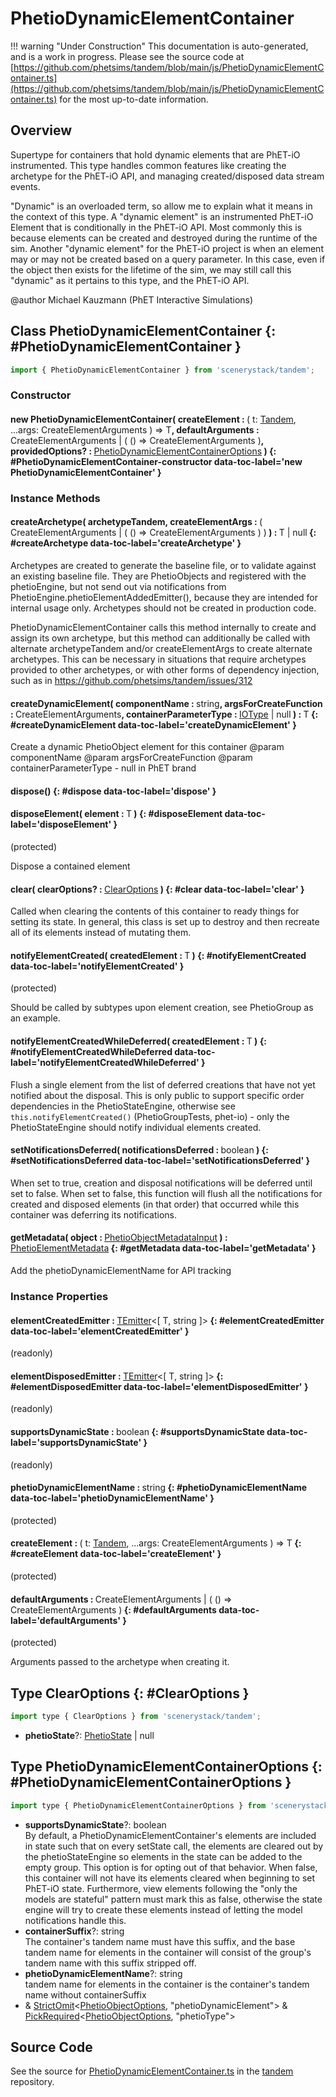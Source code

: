 # PhetioDynamicElementContainer

!!! warning "Under Construction"
    This documentation is auto-generated, and is a work in progress. Please see the source code at
    [https://github.com/phetsims/tandem/blob/main/js/PhetioDynamicElementContainer.ts](https://github.com/phetsims/tandem/blob/main/js/PhetioDynamicElementContainer.ts) for the most up-to-date information.

## Overview

Supertype for containers that hold dynamic elements that are PhET-iO instrumented. This type handles common
features like creating the archetype for the PhET-iO API, and managing created/disposed data stream events.

"Dynamic" is an overloaded term, so allow me to explain what it means in the context of this type. A "dynamic element"
is an instrumented PhET-iO Element that is conditionally in the PhET-iO API. Most commonly this is because elements
can be created and destroyed during the runtime of the sim. Another "dynamic element" for the PhET-iO project is when
an element may or may not be created based on a query parameter. In this case, even if the object then exists for the
lifetime of the sim, we may still call this "dynamic" as it pertains to this type, and the PhET-iO API.

@author Michael Kauzmann (PhET Interactive Simulations)

## Class PhetioDynamicElementContainer {: #PhetioDynamicElementContainer }


```js
import { PhetioDynamicElementContainer } from 'scenerystack/tandem';
```
### Constructor

#### new PhetioDynamicElementContainer( createElement : <span style="font-weight: 400;">( t: [Tandem](../tandem/Tandem.md), ...args: CreateElementArguments ) =&gt; T</span>, defaultArguments : <span style="font-weight: 400;">CreateElementArguments | ( () =&gt; CreateElementArguments )</span>, providedOptions? : <span style="font-weight: 400;">[PhetioDynamicElementContainerOptions](../tandem/PhetioDynamicElementContainer.md#PhetioDynamicElementContainerOptions)</span> ) {: #PhetioDynamicElementContainer-constructor data-toc-label='new PhetioDynamicElementContainer' }

### Instance Methods

#### createArchetype( archetypeTandem, createElementArgs : <span style="font-weight: 400;">( CreateElementArguments | ( () =&gt; CreateElementArguments ) )</span> ) : <span style="font-weight: 400;">T | <span style="color: hsla(calc(var(--md-hue) + 180deg),80%,40%,1);">null</span></span> {: #createArchetype data-toc-label='createArchetype' }

Archetypes are created to generate the baseline file, or to validate against an existing baseline file.  They are
PhetioObjects and registered with the phetioEngine, but not send out via notifications from PhetioEngine.phetioElementAddedEmitter(),
because they are intended for internal usage only.  Archetypes should not be created in production code.

PhetioDynamicElementContainer calls this method internally to create and assign its own archetype, but this method
can additionally be called with alternate archetypeTandem and/or createElementArgs to create alternate archetypes.
This can be necessary in situations that require archetypes provided to other archetypes, or with other forms
of dependency injection, such as in https://github.com/phetsims/tandem/issues/312

#### createDynamicElement( componentName : <span style="font-weight: 400;"><span style="color: hsla(calc(var(--md-hue) + 180deg),80%,40%,1);">string</span></span>, argsForCreateFunction : <span style="font-weight: 400;">CreateElementArguments</span>, containerParameterType : <span style="font-weight: 400;">[IOType](../tandem/IOType.md) | <span style="color: hsla(calc(var(--md-hue) + 180deg),80%,40%,1);">null</span></span> ) : <span style="font-weight: 400;">T</span> {: #createDynamicElement data-toc-label='createDynamicElement' }

Create a dynamic PhetioObject element for this container
@param componentName
@param argsForCreateFunction
@param containerParameterType - null in PhET brand

#### dispose() {: #dispose data-toc-label='dispose' }

#### disposeElement( element : <span style="font-weight: 400;">T</span> ) {: #disposeElement data-toc-label='disposeElement' }

(protected)

Dispose a contained element

#### clear( clearOptions? : <span style="font-weight: 400;">[ClearOptions](../tandem/PhetioDynamicElementContainer.md#ClearOptions)</span> ) {: #clear data-toc-label='clear' }

Called when clearing the contents of this container to ready things for setting its state. In general, this class
is set up to destroy and then recreate all of its elements instead of mutating them.

#### notifyElementCreated( createdElement : <span style="font-weight: 400;">T</span> ) {: #notifyElementCreated data-toc-label='notifyElementCreated' }

(protected)

Should be called by subtypes upon element creation, see PhetioGroup as an example.

#### notifyElementCreatedWhileDeferred( createdElement : <span style="font-weight: 400;">T</span> ) {: #notifyElementCreatedWhileDeferred data-toc-label='notifyElementCreatedWhileDeferred' }

Flush a single element from the list of deferred creations that have not yet notified about the disposal. This
is only public to support specific order dependencies in the PhetioStateEngine, otherwise see `this.notifyElementCreated()`
(PhetioGroupTests, phet-io) - only the PhetioStateEngine should notify individual elements created.

#### setNotificationsDeferred( notificationsDeferred : <span style="font-weight: 400;"><span style="color: hsla(calc(var(--md-hue) + 180deg),80%,40%,1);">boolean</span></span> ) {: #setNotificationsDeferred data-toc-label='setNotificationsDeferred' }

When set to true, creation and disposal notifications will be deferred until set to false. When set to false,
this function will flush all the notifications for created and disposed elements (in that order) that occurred
while this container was deferring its notifications.

#### getMetadata( object : <span style="font-weight: 400;">[PhetioObjectMetadataInput](../tandem/PhetioObject.md#PhetioObjectMetadataInput)</span> ) : <span style="font-weight: 400;">[PhetioElementMetadata](../tandem/phet-io-types.md#PhetioElementMetadata)</span> {: #getMetadata data-toc-label='getMetadata' }

Add the phetioDynamicElementName for API tracking

### Instance Properties

#### elementCreatedEmitter : <span style="font-weight: 400;">[TEmitter](../axon/TEmitter.md)&lt;[ T, <span style="color: hsla(calc(var(--md-hue) + 180deg),80%,40%,1);">string</span> ]&gt;</span> {: #elementCreatedEmitter data-toc-label='elementCreatedEmitter' }

(readonly)

#### elementDisposedEmitter : <span style="font-weight: 400;">[TEmitter](../axon/TEmitter.md)&lt;[ T, <span style="color: hsla(calc(var(--md-hue) + 180deg),80%,40%,1);">string</span> ]&gt;</span> {: #elementDisposedEmitter data-toc-label='elementDisposedEmitter' }

(readonly)

#### supportsDynamicState : <span style="font-weight: 400;"><span style="color: hsla(calc(var(--md-hue) + 180deg),80%,40%,1);">boolean</span></span> {: #supportsDynamicState data-toc-label='supportsDynamicState' }

(readonly)

#### phetioDynamicElementName : <span style="font-weight: 400;"><span style="color: hsla(calc(var(--md-hue) + 180deg),80%,40%,1);">string</span></span> {: #phetioDynamicElementName data-toc-label='phetioDynamicElementName' }

(protected)

#### createElement : <span style="font-weight: 400;">( t: [Tandem](../tandem/Tandem.md), ...args: CreateElementArguments ) =&gt; T</span> {: #createElement data-toc-label='createElement' }

(protected)

#### defaultArguments : <span style="font-weight: 400;">CreateElementArguments | ( () =&gt; CreateElementArguments )</span> {: #defaultArguments data-toc-label='defaultArguments' }

(protected)

Arguments passed to the archetype when creating it.



## Type ClearOptions {: #ClearOptions }


```js
import type { ClearOptions } from 'scenerystack/tandem';
```


- **phetioState**?: [PhetioState](../tandem/phet-io-types.md#PhetioState) | <span style="color: hsla(calc(var(--md-hue) + 180deg),80%,40%,1);">null</span>




## Type PhetioDynamicElementContainerOptions {: #PhetioDynamicElementContainerOptions }


```js
import type { PhetioDynamicElementContainerOptions } from 'scenerystack/tandem';
```


- **supportsDynamicState**?: <span style="color: hsla(calc(var(--md-hue) + 180deg),80%,40%,1);">boolean</span>
<br>  By default, a PhetioDynamicElementContainer's elements are included in state such that on every setState call,
  the elements are cleared out by the phetioStateEngine so elements in the state can be added to the empty group.
  This option is for opting out of that behavior. When false, this container will not have its elements cleared
  when beginning to set PhET-iO state. Furthermore, view elements following the "only the models are stateful"
  pattern must mark this as false, otherwise the state engine will try to create these elements instead of letting
  the model notifications handle this.
- **containerSuffix**?: <span style="color: hsla(calc(var(--md-hue) + 180deg),80%,40%,1);">string</span>
<br>  The container's tandem name must have this suffix, and the base tandem name for elements in
  the container will consist of the group's tandem name with this suffix stripped off.
- **phetioDynamicElementName**?: <span style="color: hsla(calc(var(--md-hue) + 180deg),80%,40%,1);">string</span>
<br>  tandem name for elements in the container is the container's tandem name without containerSuffix
- &amp; [StrictOmit](../phet-core/StrictOmit.md)&lt;[PhetioObjectOptions](../tandem/PhetioObject.md#PhetioObjectOptions), "phetioDynamicElement"&gt; &amp; [PickRequired](../phet-core/PickRequired.md)&lt;[PhetioObjectOptions](../tandem/PhetioObject.md#PhetioObjectOptions), "phetioType"&gt;




## Source Code

See the source for [PhetioDynamicElementContainer.ts](https://github.com/phetsims/tandem/blob/main/js/PhetioDynamicElementContainer.ts) in the [tandem](https://github.com/phetsims/tandem) repository.

